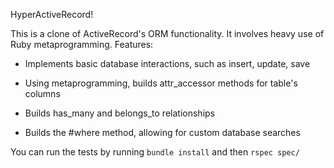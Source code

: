 HyperActiveRecord!

This is a clone of ActiveRecord's ORM functionality. It involves heavy use of Ruby metaprogramming. Features:

* Implements basic database interactions, such as insert, update, save

* Using metaprogramming, builds attr_accessor methods for table's columns

* Builds has_many and belongs_to relationships 

* Builds the #where method, allowing for custom database searches

You can run the tests by running `bundle install` and then `rspec spec/`
